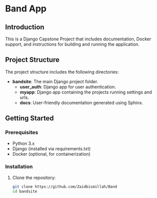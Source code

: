 # Band App

## Introduction

This is a Django Capstone Project that includes documentation, Docker support, and instructions for building and running the application.

## Project Structure

The project structure includes the following directories:

- **bandsite**: The main Django project folder.
  - **user_auth**: Django app for user authentication.
  - **myapp**: Django app containing the projects running settings and urls.
  - **docs**: User-friendly documentation generated using Sphinx.

## Getting Started

### Prerequisites

- Python 3.x
- Django (installed via requirements.txt)
- Docker (optional, for containerization)

### Installation

1. Clone the repository:

   ```bash
   git clone https://github.com/Zaidbismillah/Band
   cd bandsite
